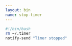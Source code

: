 ```yaml
---
layout: bin
name: stop-timer
---
```


```sh
#!/bin/bash
rm ~/.timer
notify-send "Timer stopped"
```
